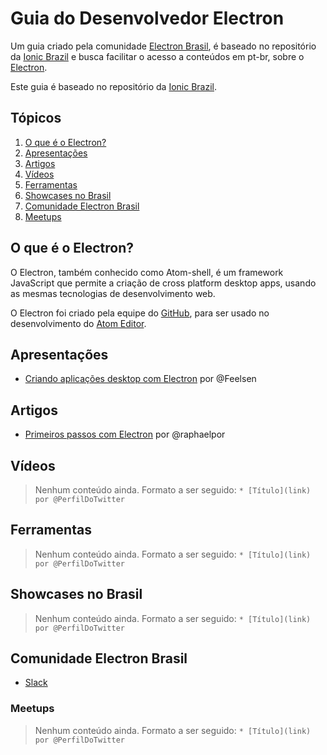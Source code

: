 # Guia do Desenvolvedor Electron
Um guia criado pela comunidade [Electron Brasil](https://github.com/electronbrasil), é baseado no repositório da [Ionic Brazil](https://github.com/IonicBrazil/guia-do-desenvolvedor) e busca facilitar o acesso a conteúdos em pt-br, sobre o [Electron](http://electron.atom.io/).

Este guia é baseado no repositório da [Ionic Brazil](https://github.com/IonicBrazil/guia-do-desenvolvedor).

## Tópicos

  1. [O que é o Electron?](#o-que-é-o-electron)
  2. [Apresentações](#apresentações)
  3. [Artigos](#artigos)
  4. [Vídeos](#vídeos)
  7. [Ferramentas](#ferramentas)
  10. [Showcases no Brasil](#showcases-no-brasil)
  11. [Comunidade Electron Brasil](#comunidade-electron-brasil)
  12. [Meetups](#meetups)

## O que é o Electron?
O Electron, também conhecido como Atom-shell, é um framework JavaScript que permite a criação de cross platform desktop apps, usando as mesmas tecnologias de desenvolvimento web.

O Electron foi criado pela equipe do [GitHub](https://github.com/), para ser usado no desenvolvimento do [Atom Editor](https://atom.io/).

## Apresentações

* [Criando aplicações desktop com Electron](http://vilar.cc/2015/criando-aplicacoes-desktop-com-electron/) por @Feelsen

## Artigos

* [Primeiros passos com Electron](https://medium.com/@raphaelporto/primeiros-passos-com-electron-2cfbda828f0d) por @raphaelpor

## Vídeos

> Nenhum conteúdo ainda. Formato a ser seguido:
> ```* [Título](link) por @PerfilDoTwitter```

## Ferramentas

> Nenhum conteúdo ainda. Formato a ser seguido:
> ```* [Título](link) por @PerfilDoTwitter```

## Showcases no Brasil

> Nenhum conteúdo ainda. Formato a ser seguido:
> ```* [Título](link) por @PerfilDoTwitter```

## Comunidade Electron Brasil

* [Slack](http://electronbrasil.herokuapp.com)

### Meetups

> Nenhum conteúdo ainda. Formato a ser seguido:
> ```* [Título](link) por @PerfilDoTwitter```
